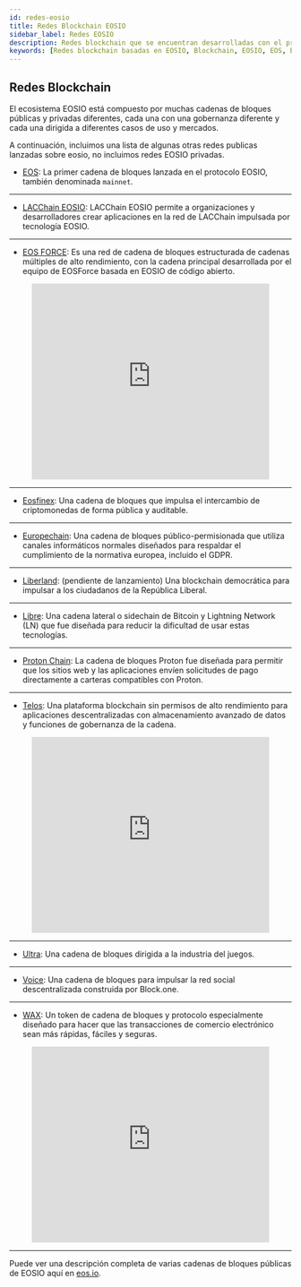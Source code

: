 ```yaml
---
id: redes-eosio
title: Redes Blockchain EOSIO
sidebar_label: Redes EOSIO
description: Redes blockchain que se encuentran desarrolladas con el protocolo de EOSIO.
keywords: [Redes blockchain basadas en EOSIO, Blockchain, EOSIO, EOS, EOS Costa Rica]
---
```


## Redes Blockchain

El ecosistema EOSIO está compuesto por muchas cadenas de bloques públicas y privadas diferentes, cada una con una gobernanza diferente y cada una dirigida a diferentes casos de uso y mercados.

A continuación, incluimos una lista de algunas otras redes publicas lanzadas sobre eosio, no incluimos redes EOSIO privadas.

- [EOS](https://bloks.io/): La primer cadena de bloques lanzada en el protocolo EOSIO, también denominada `mainnet`.

* * *

- [LACChain EOSIO](https://eosio.lacchain.net/): LACChain EOSIO permite a organizaciones y desarrolladores crear
aplicaciones en la red de LACChain impulsada por tecnología EOSIO.

* * *

- [EOS FORCE](https://medium.com/@forceusa.io/eos-vs-eos-force-what-are-the-differences-5382242f4217): Es una red de cadena de bloques estructurada de cadenas múltiples de alto rendimiento, con la cadena principal desarrollada por el equipo de EOSForce basada en EOSIO de código abierto.

<figure className="video_container">
  <iframe 
    width="100%" 
    height="350" 
    src="https://www.youtube.com/embed/UdDZCzwKCDo" 
    frameBorder="0" 
    allowFullScreen 
    loading="lazy">
  </iframe>
</figure>

* * *

- [Eosfinex](https://www.eosfinex.com/): Una cadena de bloques que impulsa el intercambio de criptomonedas de forma pública y auditable.

* * *

- [Europechain](https://europechain.io/): Una cadena de bloques público-permisionada que utiliza canales informáticos normales diseñados para respaldar el cumplimiento de la normativa europea, incluido el GDPR.

* * *

- [Liberland](https://liberland.org/en/): (pendiente de lanzamiento) Una blockchain democrática para impulsar a los ciudadanos de la República Liberal.

* * *

- [Libre](https://www.libre.org/): Una cadena lateral o sidechain de Bitcoin y Lightning Network (LN) que fue diseñada para reducir la dificultad de usar estas tecnologías.

* * *

- [Proton Chain](https://www.protonchain.com/): La cadena de bloques Proton fue diseñada para permitir que los sitios web y las aplicaciones envíen solicitudes de pago directamente a carteras compatibles con Proton.

* * *

- [Telos](https://www.telos.net/): Una plataforma blockchain sin permisos de alto rendimiento para aplicaciones descentralizadas con almacenamiento avanzado de datos y funciones de gobernanza de la cadena.

<figure className="video_container">
  <iframe 
    width="100%" 
    height="350" 
    src="https://www.youtube.com/embed/fvsvzCL46eI"     
    frameBorder="0" 
    allowFullScreen 
    loading="lazy"> </iframe>
</figure>

* * *

- [Ultra](https://ultra.io/): Una cadena de bloques dirigida a la industria del juegos.

* * *

- [Voice](https://voice.com/): Una cadena de bloques para impulsar la red social descentralizada construida por Block.one.

* * *

- [WAX](https://wax.io/): Un token de cadena de bloques y protocolo especialmente diseñado para hacer que las transacciones de comercio electrónico sean más rápidas, fáciles y seguras.

<figure className="video_container">
  <iframe 
    width="100%" 
    height="350" 
    src="https://www.youtube.com/embed/RjndO0BJ7Ik"
    frameBorder="0" 
    allowFullScreen 
    loading="lazy"> </iframe>
</figure>

* * *

Puede ver una descripción completa de varias cadenas de bloques públicas de EOSIO aquí en [eos.io](https://eos.io/).
